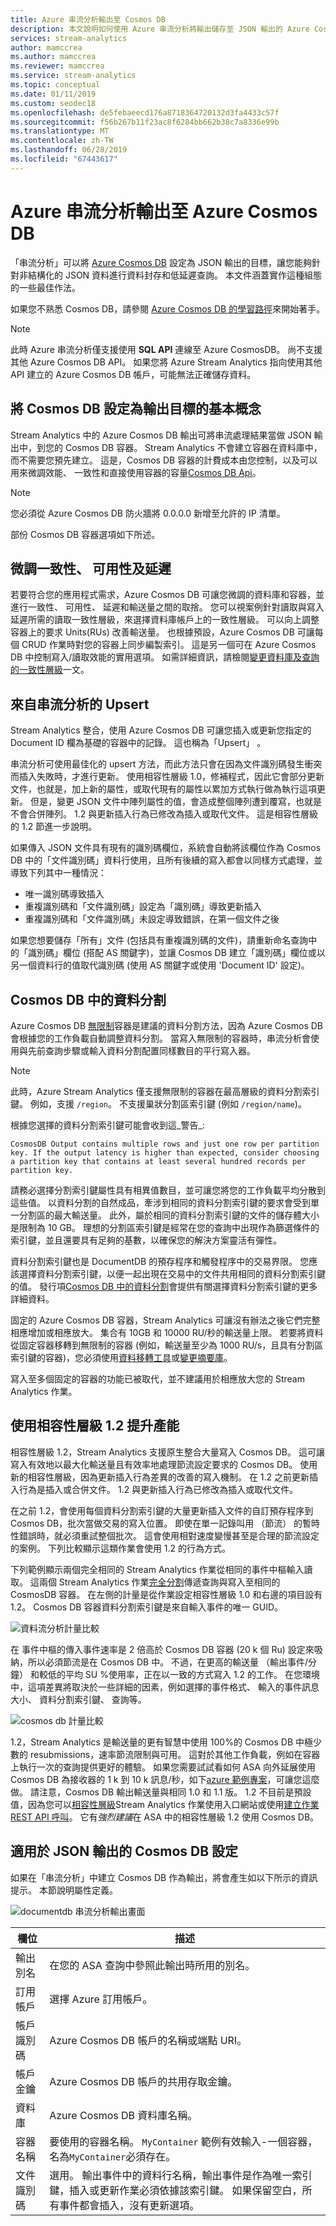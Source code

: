 ```yaml
---
title: Azure 串流分析輸出至 Cosmos DB
description: 本文說明如何使用 Azure 串流分析將輸出儲存至 JSON 輸出的 Azure Cosmos DB，以針對非結構化 JSON 資料進行資料封存和低延遲查詢。
services: stream-analytics
author: mamccrea
ms.author: mamccrea
ms.reviewer: mamccrea
ms.service: stream-analytics
ms.topic: conceptual
ms.date: 01/11/2019
ms.custom: seodec18
ms.openlocfilehash: de5febaeecd176a8718364720132d3fa4433c57f
ms.sourcegitcommit: f56b267b11f23ac8f6284bb662b38c7a8336e99b
ms.translationtype: MT
ms.contentlocale: zh-TW
ms.lasthandoff: 06/28/2019
ms.locfileid: "67443617"
---
```

# <a name="azure-stream-analytics-output-to-azure-cosmos-db"></a>Azure 串流分析輸出至 Azure Cosmos DB  
「串流分析」可以將 [Azure Cosmos DB](https://azure.microsoft.com/services/documentdb/) 設定為 JSON 輸出的目標，讓您能夠針對非結構化的 JSON 資料進行資料封存和低延遲查詢。 本文件涵蓋實作這種組態的一些最佳作法。

如果您不熟悉 Cosmos DB，請參閱 [Azure Cosmos DB 的學習路徑](https://azure.microsoft.com/documentation/learning-paths/documentdb/)來開始著手。 

> [!Note]
> 此時 Azure 串流分析僅支援使用 **SQL API** 連線至 Azure CosmosDB。
> 尚不支援其他 Azure Cosmos DB API。 如果您將 Azure Stream Analytics 指向使用其他 API 建立的 Azure Cosmos DB 帳戶，可能無法正確儲存資料。 

## <a name="basics-of-cosmos-db-as-an-output-target"></a>將 Cosmos DB 設定為輸出目標的基本概念
Stream Analytics 中的 Azure Cosmos DB 輸出可將串流處理結果當做 JSON 輸出中，到您的 Cosmos DB 容器。 Stream Analytics 不會建立容器在資料庫中，而不需要您預先建立。 這是，Cosmos DB 容器的計費成本由您控制，以及可以用來微調效能、 一致性和直接使用容器的容量[Cosmos DB Api](https://msdn.microsoft.com/library/azure/dn781481.aspx)。

> [!Note]
> 您必須從 Azure Cosmos DB 防火牆將 0.0.0.0 新增至允許的 IP 清單。

部份 Cosmos DB 容器選項如下所述。

## <a name="tune-consistency-availability-and-latency"></a>微調一致性、 可用性及延遲
若要符合您的應用程式需求，Azure Cosmos DB 可讓您微調的資料庫和容器，並進行一致性、 可用性、 延遲和輸送量之間的取捨。 您可以視案例針對讀取與寫入延遲所需的讀取一致性層級，來選擇資料庫帳戶上的一致性層級。 可以向上調整容器上的要求 Units(RUs) 改善輸送量。 也根據預設，Azure Cosmos DB 可讓每個 CRUD 作業時對您的容器上同步編製索引。 這是另一個可在 Azure Cosmos DB 中控制寫入/讀取效能的實用選項。 如需詳細資訊，請檢閱[變更資料庫及查詢的一致性層級](../cosmos-db/consistency-levels.md)一文。

## <a name="upserts-from-stream-analytics"></a>來自串流分析的 Upsert
Stream Analytics 整合，使用 Azure Cosmos DB 可讓您插入或更新您指定的 Document ID 欄為基礎的容器中的記錄。 這也稱為「Upsert」  。

串流分析可使用最佳化的 upsert 方法，而此方法只會在因為文件識別碼發生衝突而插入失敗時，才進行更新。 使用相容性層級 1.0，修補程式，因此它會部分更新文件，也就是，加上新的屬性，或取代現有的屬性以累加方式執行做為執行這項更新。 但是，變更 JSON 文件中陣列屬性的值，會造成整個陣列遭到覆寫，也就是不會合併陣列。 1\.2 與更新插入行為已修改為插入或取代文件。 這是相容性層級的 1.2 節進一步說明。

如果傳入 JSON 文件具有現有的識別碼欄位，系統會自動將該欄位作為 Cosmos DB 中的「文件識別碼」資料行使用，且所有後續的寫入都會以同樣方式處理，並導致下列其中一種情況：
- 唯一識別碼導致插入
- 重複識別碼和「文件識別碼」設定為「識別碼」導致更新插入
- 重複識別碼和「文件識別碼」未設定導致錯誤，在第一個文件之後

如果您想要儲存「所有」<i></i>文件 (包括具有重複識別碼的文件)，請重新命名查詢中的「識別碼」欄位 (搭配 AS 關鍵字)，並讓 Cosmos DB 建立「識別碼」欄位或以另一個資料行的值取代識別碼 (使用 AS 關鍵字或使用 'Document ID' 設定)。

## <a name="data-partitioning-in-cosmos-db"></a>Cosmos DB 中的資料分割
Azure Cosmos DB [無限制](../cosmos-db/partition-data.md)容器是建議的資料分割方法，因為 Azure Cosmos DB 會根據您的工作負載自動調整資料分割。 當寫入無限制的容器時，串流分析會使用與先前查詢步驟或輸入資料分割配置同樣數目的平行寫入器。
> [!NOTE]
> 此時，Azure Stream Analytics 僅支援無限制的容器在最高層級的資料分割索引鍵。 例如，支援 `/region`。 不支援巢狀分割區索引鍵 (例如 `/region/name`)。 

根據您選擇的資料分割索引鍵可能會收到這_警告_:

`CosmosDB Output contains multiple rows and just one row per partition key. If the output latency is higher than expected, consider choosing a partition key that contains at least several hundred records per partition key.`

請務必選擇分割索引鍵屬性具有相異值數目，並可讓您將您的工作負載平均分散到這些值。 以資料分割的自然成品，牽涉到相同的資料分割索引鍵的要求會受到單一分割區的最大輸送量。 此外，屬於相同的資料分割索引鍵的文件的儲存體大小是限制為 10 GB。 理想的分割區索引鍵是經常在您的查詢中出現作為篩選條件的索引鍵，並且還要具有足夠的基數，以確保您的解決方案靈活有彈性。

資料分割索引鍵也是 DocumentDB 的預存程序和觸發程序中的交易界限。 您應該選擇資料分割索引鍵，以便一起出現在交易中的文件共用相同的資料分割索引鍵的值。 發行項[Cosmos DB 中的資料分割](../cosmos-db/partitioning-overview.md)會提供有關選擇資料分割索引鍵的更多詳細資料。

固定的 Azure Cosmos DB 容器，Stream Analytics 可讓沒有辦法之後它們完整相應增加或相應放大。 集合有 10GB 和 10000 RU/秒的輸送量上限。  若要將資料從固定容器移轉到無限制的容器 (例如，輸送量至少為 1000 RU/s，且具有分割區索引鍵的容器)，您必須使用[資料移轉工具](../cosmos-db/import-data.md)或[變更摘要庫](../cosmos-db/change-feed.md)。

寫入至多個固定的容器的功能已被取代，並不建議用於相應放大您的 Stream Analytics 作業。

## <a name="improved-throughput-with-compatibility-level-12"></a>使用相容性層級 1.2 提升產能
相容性層級 1.2，Stream Analytics 支援原生整合大量寫入 Cosmos DB。 這可讓寫入有效地以最大化輸送量且有效率地處理節流設定要求的 Cosmos DB。 使用新的相容性層級，因為更新插入行為差異的改善的寫入機制。  在 1.2 之前更新插入行為是插入或合併文件。 1\.2 與更新插入行為已修改為插入或取代文件。 

在之前 1.2，會使用每個資料分割索引鍵的大量更新插入文件的自訂預存程序到 Cosmos DB，批次當做交易的寫入位置。 即使在單一記錄叫用 （節流） 的暫時性錯誤時，就必須重試整個批次。 這會使用相對速度變慢甚至是合理的節流設定的案例。 下列比較顯示這類作業會使用 1.2 的行為方式。

下列範例顯示兩個完全相同的 Stream Analytics 作業從相同的事件中樞輸入讀取。 這兩個 Stream Analytics 作業[完全分割](https://docs.microsoft.com/azure/stream-analytics/stream-analytics-parallelization#embarrassingly-parallel-jobs)傳遞查詢與寫入至相同的 CosmosDB 容器。 在左側的計量是從作業設定相容性層級 1.0 和右邊的項目設有 1.2。 Cosmos DB 容器資料分割索引鍵是來自輸入事件的唯一 GUID。

![資料流分析計量比較](media/stream-analytics-documentdb-output/stream-analytics-documentdb-output-3.png)

在 事件中樞的傳入事件速率是 2 倍高於 Cosmos DB 容器 (20 k 個 Ru) 設定來吸納，所以必須節流是在 Cosmos DB 中。 不過，在更高的輸送量 （輸出事件/分鐘） 和較低的平均 SU %使用率，正在以一致的方式寫入 1.2 的工作。 在您環境中，這項差異將取決於一些詳細的因素，例如選擇的事件格式、 輸入的事件訊息大小、 資料分割索引鍵、 查詢等。

![cosmos db 計量比較](media/stream-analytics-documentdb-output/stream-analytics-documentdb-output-2.png)

1\.2，Stream Analytics 是輸送量的更有智慧中使用 100%的 Cosmos DB 中極少數的 resubmissions，速率節流限制與可用。 這對於其他工作負載，例如在容器上執行一次的查詢提供更好的體驗。 如果您需要試試看如何 ASA 向外延展使用 Cosmos DB 為接收器的 1 k 到 10 k 訊息/秒，如下[azure 範例專案](https://github.com/Azure-Samples/streaming-at-scale/tree/master/eventhubs-streamanalytics-cosmosdb)，可讓您這麼做。
請注意，Cosmos DB 輸出輸送量與相同 1.0 和 1.1 版。 1\.2 不目前是預設值，因為您可以[相容性層級](https://docs.microsoft.com/azure/stream-analytics/stream-analytics-compatibility-level)Stream Analytics 作業使用入口網站或使用[建立作業 REST API 呼叫](https://docs.microsoft.com/rest/api/streamanalytics/stream-analytics-job)。 它有*強烈建議*在 ASA 中的相容性層級 1.2 使用 Cosmos DB。 



## <a name="cosmos-db-settings-for-json-output"></a>適用於 JSON 輸出的 Cosmos DB 設定

如果在「串流分析」中建立 Cosmos DB 作為輸出，將會產生如以下所示的資訊提示。 本節說明屬性定義。

![documentdb 串流分析輸出畫面](media/stream-analytics-documentdb-output/stream-analytics-documentdb-output-1.png)

|欄位           | 描述|
|-------------   | -------------|
|輸出別名    | 在您的 ASA 查詢中參照此輸出時所用的別名。|
|訂用帳戶    | 選擇 Azure 訂用帳戶。|
|帳戶識別碼      | Azure Cosmos DB 帳戶的名稱或端點 URI。|
|帳戶金鑰     | Azure Cosmos DB 帳戶的共用存取金鑰。|
|資料庫        | Azure Cosmos DB 資料庫名稱。|
|容器名稱 | 要使用的容器名稱。 `MyContainer` 範例有效輸入-一個容器，名為`MyContainer`必須存在。  |
|文件識別碼     | 選用。 輸出事件中的資料行名稱，輸出事件是作為唯一索引鍵，插入或更新作業必須依據該索引鍵。 如果保留空白，所有事件都會插入，沒有更新選項。|
